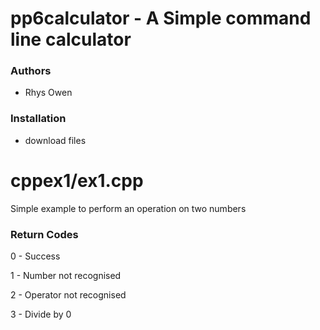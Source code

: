 pp6calculator - A Simple command line calculator
=================================================

### Authors

- Rhys Owen

### Installation

- download files

cppex1/ex1.cpp
==============

Simple example to perform an operation on two numbers

### Return Codes

0 - Success

1 - Number not recognised

2 - Operator not recognised

3 - Divide by 0


